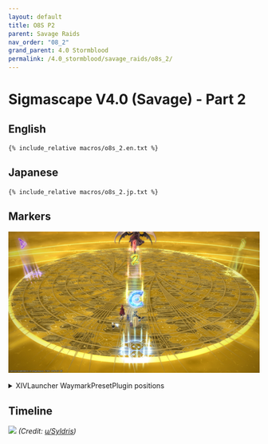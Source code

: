 ```yaml
---
layout: default
title: O8S P2
parent: Savage Raids
nav_order: "08_2"
grand_parent: 4.0 Stormblood
permalink: /4.0_stormblood/savage_raids/o8s_2/
---
```


# Sigmascape V4.0 (Savage) - Part 2

## English
```
{% include_relative macros/o8s_2.en.txt %}
```

## Japanese
```
{% include_relative macros/o8s_2.jp.txt %}
```

## Markers

![](images/markers.jpg)
<details markdown=block>
<summary>XIVLauncher WaymarkPresetPlugin positions</summary>

```json
{
  "Name":"O8S P2",
  "MapID":295,
  "A":{"X":0.0,"Y":0.0,"Z":-18.5,"ID":0,"Active":true},
  "B":{"X":18.5,"Y":0.0,"Z":0.0,"ID":1,"Active":true},
  "C":{"X":0.0,"Y":0.0,"Z":18.5,"ID":2,"Active":true},
  "D":{"X":-18.5,"Y":0.0,"Z":0.0,"ID":3,"Active":true},
  "One":{"X":0.0,"Y":0.0,"Z":0.0,"ID":4,"Active":true},
  "Two":{"X":0.0,"Y":0.0,"Z":9.25,"ID":5,"Active":true},
  "Three":{"X":0.0,"Y":0.0,"Z":0.0,"ID":6,"Active":false},
  "Four":{"X":0.0,"Y":0.0,"Z":0.0,"ID":7,"Active":false}
}
```

</details>

## Timeline

![](https://i.redd.it/4mzlkrdywdf01.png)
*(Credit: [u/Syldris](https://www.reddit.com/r/ffxiv/comments/7wlc7i/o8s_god_kefka_rotation_timeline/))*